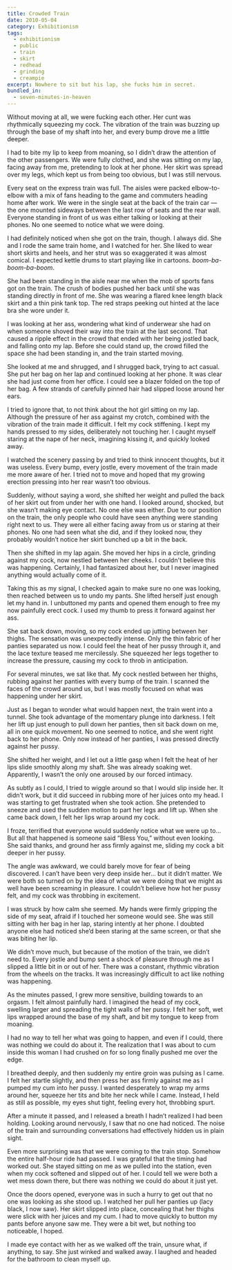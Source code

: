 ```yaml
---
title: Crowded Train
date: 2010-05-04
category: Exhibitionism
tags:
  - exhibitionism
  - public
  - train
  - skirt
  - redhead
  - grinding
  - creampie
excerpt: Nowhere to sit but his lap, she fucks him in secret.
bundled_in:
  - seven-minutes-in-heaven
---
```


Without moving at all, we were fucking each other. Her cunt was rhythmically squeezing my cock. The vibration of the train was buzzing up through the base of my shaft into her, and every bump drove me a little deeper.

I had to bite my lip to keep from moaning, so I didn’t draw the attention of the other passengers. We were fully clothed, and she was sitting on my lap, facing away from me, pretending to look at her phone. Her skirt was spread over my legs, which kept us from being too obvious, but I was still nervous.

Every seat on the express train was full. The aisles were packed elbow-to-elbow with a mix of fans heading to the game and commuters heading home after work. We were in the single seat at the back of the train car — the one mounted sideways between the last row of seats and the rear wall. Everyone standing in front of us was either talking or looking at their phones. No one seemed to notice what we were doing.

I had definitely noticed when she got on the train, though. I always did. She and I rode the same train home, and I watched for her. She liked to wear short skirts and heels, and her strut was so exaggerated it was almost comical. I expected kettle drums to start playing like in cartoons. _boom-ba-boom-ba-boom_.

She had been standing in the aisle near me when the mob of sports fans got on the train. The crush of bodies pushed her back until she was standing directly in front of me. She was wearing a flared knee length black skirt and a thin pink tank top. The red straps peeking out hinted at the lace bra she wore under it.

I was looking at her ass, wondering what kind of underwear she had on when someone shoved their way into the train at the last second. That caused a ripple effect in the crowd that ended with her being jostled back, and falling onto my lap. Before she could stand up, the crowd filled the space she had been standing in, and the train started moving.

She looked at me and shrugged, and I shrugged back, trying to act casual. She put her bag on her lap and continued looking at her phone. It was clear she had just come from her office. I could see a blazer folded on the top of her bag. A few strands of carefully pinned hair had slipped loose around her ears.

I tried to ignore that, to not think about the hot girl sitting on my lap. Although the pressure of her ass against my crotch, combined with the vibration of the train made it difficult. I felt my cock stiffening. I kept my hands pressed to my sides, deliberately not touching her. I caught myself staring at the nape of her neck, imagining kissing it, and quickly looked away.

I watched the scenery passing by and tried to think innocent thoughts, but it was useless. Every bump, every jostle, every movement of the train made me more aware of her. I tried not to move and hoped that my growing erection pressing into her rear wasn’t too obvious.

Suddenly, without saying a word, she shifted her weight and pulled the back of her skirt out from under her with one hand. I looked around, shocked, but she wasn’t making eye contact. No one else was either. Due to our position on the train, the only people who could have seen anything were standing right next to us. They were all either facing away from us or staring at their phones. No one had seen what she did, and if they looked now, they probably wouldn’t notice her skirt bunched up a bit in the back.

Then she shifted in my lap again. She moved her hips in a circle, grinding against my cock, now nestled between her cheeks. I couldn't believe this was happening. Certainly, I had fantasized about her, but I never imagined anything would actually come of it.

Taking this as my signal, I checked again to make sure no one was looking, then reached between us to undo my pants. She lifted herself just enough let my hand in. I unbuttoned my pants and opened them enough to free my now painfully erect cock. I used my thumb to press it forward against her ass.

She sat back down, moving, so my cock ended up jutting between her thighs. The sensation was unexpectedly intense. Only the thin fabric of her panties separated us now. I could feel the heat of her pussy through it, and the lace texture teased me mercilessly. She squeezed her legs together to increase the pressure, causing my cock to throb in anticipation.

For several minutes, we sat like that. My cock nestled between her thighs, rubbing against her panties with every bump of the train. I scanned the faces of the crowd around us, but I was mostly focused on what was happening under her skirt.

Just as I began to wonder what would happen next, the train went into a tunnel. She took advantage of the momentary plunge into darkness. I felt her lift up just enough to pull down her panties, then sit back down on me, all in one quick movement. No one seemed to notice, and she went right back to her phone. Only now instead of her panties, I was pressed directly against her pussy.

She shifted her weight, and I let out a little gasp when I felt the heat of her lips slide smoothly along my shaft. She was already soaking wet. Apparently, I wasn’t the only one aroused by our forced intimacy.

As subtly as I could, I tried to wiggle around so that I would slip inside her. It didn’t work, but it did succeed in rubbing more of her juices onto my head. I was starting to get frustrated when she took action. She pretended to sneeze and used the sudden motion to part her legs and lift up. When she came back down, I felt her lips wrap around my cock.

I froze, terrified that everyone would suddenly notice what we were up to… But all that happened is someone said “Bless You,” without even looking. She said thanks, and ground her ass firmly against me, sliding my cock a bit deeper in her pussy.

The angle was awkward, we could barely move for fear of being discovered. I can’t have been very deep inside her… but it didn’t matter. We were both so turned on by the idea of what we were doing that we might as well have been screaming in pleasure. I couldn’t believe how hot her pussy felt, and my cock was throbbing in excitement.

I was struck by how calm she seemed. My hands were firmly gripping the side of my seat, afraid if I touched her someone would see. She was still sitting with her bag in her lap, staring intently at her phone. I doubted anyone else had noticed she’d been staring at the same screen, or that she was biting her lip.

We didn’t move much, but because of the motion of the train, we didn’t need to. Every jostle and bump sent a shock of pleasure through me as I slipped a little bit in or out of her. There was a constant, rhythmic vibration from the wheels on the tracks. It was increasingly difficult to act like nothing was happening.

As the minutes passed, I grew more sensitive, building towards to an orgasm. I felt almost painfully hard. I imagined the head of my cock, swelling larger and spreading the tight walls of her pussy. I felt her soft, wet lips wrapped around the base of my shaft, and bit my tongue to keep from moaning.

I had no way to tell her what was going to happen, and even if I could, there was nothing we could do about it. The realization that I was about to cum inside this woman I had crushed on for so long finally pushed me over the edge.

I breathed deeply, and then suddenly my entire groin was pulsing as I came. I felt her startle slightly, and then press her ass firmly against me as I pumped my cum into her pussy. I wanted desperately to wrap my arms around her, squeeze her tits and bite her neck while I came. Instead, I held as still as possible, my eyes shut tight, feeling every hot, throbbing spurt.

After a minute it passed, and I released a breath I hadn’t realized I had been holding. Looking around nervously, I saw that no one had noticed. The noise of the train and surrounding conversations had effectively hidden us in plain sight.

Even more surprising was that we were coming to the train stop. Somehow the entire half-hour ride had passed. I was grateful that the timing had worked out. She stayed sitting on me as we pulled into the station, even when my cock softened and slipped out of her. I could tell we were both a wet mess down there, but there was nothing we could do about it just yet.

Once the doors opened, everyone was in such a hurry to get out that no one was looking as she stood up. I watched her pull her panties up (lacy black, I now saw). Her skirt slipped into place, concealing that her thighs were slick with her juices and my cum. I had to move quickly to button my pants before anyone saw me. They were a bit wet, but nothing too noticeable, I hoped.

I made eye contact with her as we walked off the train, unsure what, if anything, to say. She just winked and walked away. I laughed and headed for the bathroom to clean myself up.
